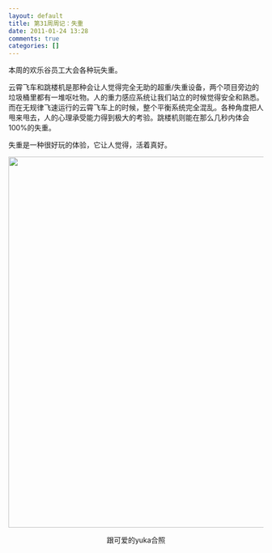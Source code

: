 ```yaml
---
layout: default
title: 第31周周记：失重
date: 2011-01-24 13:28
comments: true
categories: []
---
```

本周的欢乐谷员工大会各种玩失重。

云霄飞车和跳楼机是那种会让人觉得完全无助的超重/失重设备，两个项目旁边的垃圾桶里都有一堆呕吐物。人的重力感应系统让我们站立的时候觉得安全和熟悉。而在无规律飞速运行的云霄飞车上的时候，整个平衡系统完全混乱。各种角度把人甩来甩去，人的心理承受能力得到极大的考验。跳楼机则能在那么几秒内体会100%的失重。

失重是一种很好玩的体验，它让人觉得，活着真好。


<p style="text-align: center;"><a href="http://user.qzone.qq.com/366064664/blog/1295623207"><img class="aligncenter size-full wp-image-610" title="欢乐谷跟yuka的照片" src="http://yuguo.github.com/blog/files/2011/01/http_imgload.jpg" alt="" width="550" height="733" /></a></p>
<p style="text-align: center;">跟可爱的yuka合照</p>
